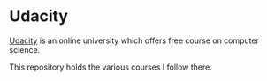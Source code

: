 Udacity
=======

[Udacity](http://www.udacity.com/ "Homepage for Udacity")
is an online university which offers free course on computer science.

This repository holds the various courses I follow there.